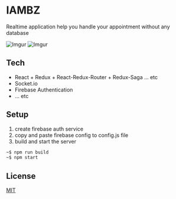# IAMBZ
Realtime application help you handle your appointment without any database

![Imgur](https://i.imgur.com/RkmlnTO.gif)
![Imgur](https://i.imgur.com/fe9Cf2o.png)

## Tech
- React + Redux + React-Redux-Router + Redux-Saga ... etc
- Socket.io
- Firebase Authentication
- ... etc

## Setup
1. create firebase auth service
2. copy and paste firebase config to config.js file
3. build and start the server
```bash
~$ npm run build
~$ npm start
```

## License
[MIT](https://spdx.org/licenses/MIT)
